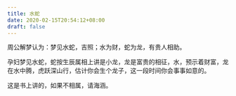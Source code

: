 ```yaml
---
title: 水蛇
date: 2020-02-15T20:54:12+08:00
draft: false
---
```


周公解梦认为：梦见水蛇，吉照；水为财，蛇为龙，有贵人相助。

孕妇梦见水蛇，蛇按生辰属相上讲是小龙，龙是富贵的相征，水，预示着财富，龙在水中腾，虎跃深山行，估计你会生个龙子，这一段时间你会事事如意的。

这是书上讲的，如果不相属，请海涵。

